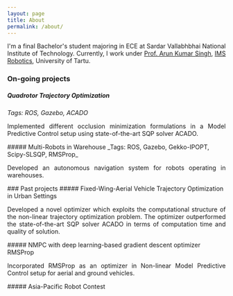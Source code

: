 ```yaml
---
layout: page
title: About
permalink: /about/
---
```

<p align="justify">
I'm a final Bachelor's student majoring in ECE at Sardar Vallabhbhai National Institute of Technology. Currently, I work under <a href="https://scholar.google.co.in/citations?user=0zgDoIEAAAAJ&hl=en">Prof. Arun Kumar Singh</a>, <a href="https://ims.ut.ee/Roboticsa">IMS Robotics</a>, University of Tartu.
</p>	

### On-going projects 
##### Quadrotor Trajectory Optimization  
_Tags: ROS, Gazebo, ACADO_    
<p align="justify">
Implemented different occlusion minimization formulations in a Model Predictive Control setup using state-of-the-art SQP solver ACADO. 
</p>
<div class="divider"></div>  
##### Multi-Robots in Warehouse
_Tags: ROS, Gazebo, Gekko-IPOPT, Scipy-SLSQP, RMSProp_
<p align="justify">
Developed an autonomous navigation system for robots operating in warehouses. 
</p>
<div class="divider"></div>  
### Past projects    
##### Fixed-Wing-Aerial Vehicle Trajectory Optimization in Urban Settings  
<p align="justify">
Developed a novel optimizer which exploits the computational structure of the non-linear trajectory optimization problem. The optimizer outperformed the state-of-the-art SQP solver ACADO in terms of computation time and quality of solution.  
</p>  
<div class="divider"></div>  
##### NMPC with deep learning-based gradient descent optimizer RMSProp   
<p align="justify">
Incorporated RMSProp as an optimizer in Non-linear Model Predictive Control setup for aerial and ground vehicles. 
</p>
<div class="divider"></div>  
##### Asia-Pacific Robot Contest     
<p align="justify">
</p>
<div class="divider"></div>
